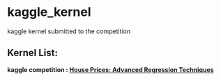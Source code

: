 # kaggle_kernel
kaggle kernel submitted to the competition

## Kernel List:   
**kaggle competition : [House Prices: Advanced Regression Techniques](https://www.kaggle.com/c/house-prices-advanced-regression-techniques)**  
